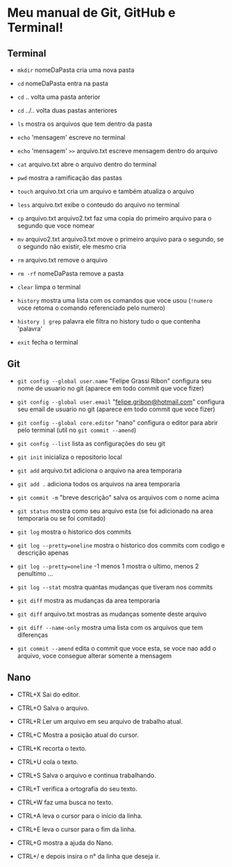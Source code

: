 # Meu manual de Git, GitHub e Terminal!

## Terminal

* `mkdir` nomeDaPasta
cria uma nova pasta

* `cd` nomeDaPasta
entra na pasta

* `cd` ..
volta uma pasta anterior

* `cd` ../..
volta duas pastas anteriores

* `ls`
mostra os arquivos que tem dentro da pasta

* `echo` 'mensagem'
escreve no terminal

* `echo` 'mensagem' `>>` arquivo.txt
escreve mensagem dentro do arquivo

* `cat` arquivo.txt
abre o arquivo dentro do terminal

* `pwd`
mostra a ramificação das pastas

* `touch` arquivo.txt
cria um arquivo e também atualiza o arquivo

* `less` arquivo.txt
exibe o conteudo do arquivo no terminal

* `cp` arquivo.txt arquivo2.txt
faz uma copia do primeiro arquivo para o segundo que voce nomear

* `mv` arquivo2.txt arquivo3.txt
move o primeiro arquivo para o segundo, se o segundo não existir, ele mesmo cria

* `rm` arquivo.txt
remove o arquivo

* `rm -rf` nomeDaPasta
remove a pasta 

* `clear` 
limpa o terminal

* `history`
mostra uma lista com os comandos que voce usou (`!numero` voce retoma o comando referenciado pelo numero)

* `history | grep` palavra
ele filtra no history tudo o que contenha 'palavra'

* `exit`
fecha o terminal

## Git

* `git config --global user.name` "Felipe Grassi Ribon"
configura seu nome de usuario no git (aparece em todo commit que voce fizer)

* `git config --global user.email` "felipe.gribon@hotmail.com"
configura seu email de usuario no git (aparece em todo commit que voce fizer)

* `git config --global core.editor` "nano"
configura o editor para abrir pelo terminal (util no `git commit --amend`)

* `git config --list`
lista as configurações do seu git

* `git init`
inicializa o repositorio local

* `git add` arquivo.txt
adiciona o arquivo na area temporaria

* `git add .`
adiciona todos os arquivos na area temporaria

* `git commit -m` "breve descrição"
salva os arquivos com o nome acima

* `git status`
mostra como seu arquivo esta (se foi adicionado na area temporaria ou se foi comitado)

* `git log`
mostra o historico dos commits

* `git log --pretty=oneline`
mostra o historico dos commits com codigo e descrição apenas

* `git log --pretty=oneline` -1
menos 1 mostra o ultimo, menos 2 penultimo ...

* `git log --stat`
mostra quantas mudanças que tiveram nos commits

* `git diff`
mostra as mudanças da area temporaria

* `git diff` arquivo.txt
mostras as mudanças somente deste arquivo

* `git diff --name-only`
mostra uma lista com os arquivos que tem diferenças

* `git commit --amend`
edita o commit que voce esta, se voce nao add o arquivo, voce consegue alterar somente a mensagem

## Nano

* CTRL+X
Sai do editor.

* CTRL+O
Salva o arquivo.

* CTRL+R
Ler um arquivo em seu arquivo de trabalho atual.

* CTRL+C
Mostra a posição atual do cursor.

* CTRL+K
recorta o texto.

* CTRL+U
cola o texto.

* CTRL+S
Salva o arquivo e continua trabalhando.

* CTRL+T
verifica a ortografia do seu texto.

* CTRL+W
faz uma busca no texto.

* CTRL+A
leva o cursor para o início da linha.

* CTRL+E
leva o cursor para o fim da linha.

* CTRL+G
mostra a ajuda do Nano.

* CTRL+/
e depois insira o n° da linha que deseja ir.

